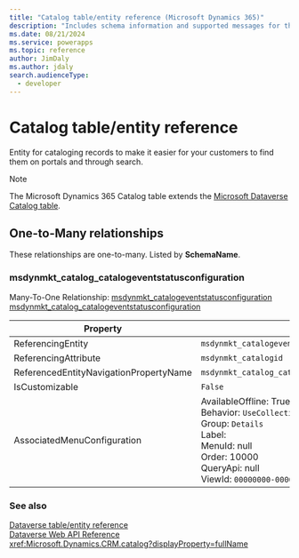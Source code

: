 ```yaml
---
title: "Catalog table/entity reference (Microsoft Dynamics 365)"
description: "Includes schema information and supported messages for the Catalog table/entity with Microsoft Dynamics 365."
ms.date: 08/21/2024
ms.service: powerapps
ms.topic: reference
author: JimDaly
ms.author: jdaly
search.audienceType: 
  - developer
---
```


# Catalog table/entity reference

Entity for cataloging records to make it easier for your customers to find them on portals and through search.

> [!NOTE]
> The Microsoft Dynamics 365 Catalog table extends the [Microsoft Dataverse Catalog table](/power-apps/developer/data-platform/reference/entities/catalog).




## One-to-Many relationships

These relationships are one-to-many. Listed by **SchemaName**.

### <a name="BKMK_msdynmkt_catalog_catalogeventstatusconfiguration"></a> msdynmkt_catalog_catalogeventstatusconfiguration

Many-To-One Relationship: [msdynmkt_catalogeventstatusconfiguration msdynmkt_catalog_catalogeventstatusconfiguration](msdynmkt_catalogeventstatusconfiguration.md#BKMK_msdynmkt_catalog_catalogeventstatusconfiguration)

|Property|Value|
|---|---|
|ReferencingEntity|`msdynmkt_catalogeventstatusconfiguration`|
|ReferencingAttribute|`msdynmkt_catalogid`|
|ReferencedEntityNavigationPropertyName|`msdynmkt_catalog_catalogeventstatusconfiguration`|
|IsCustomizable|`False`|
|AssociatedMenuConfiguration|AvailableOffline: True<br />Behavior: `UseCollectionName`<br />Group: `Details`<br />Label: <br />MenuId: null<br />Order: 10000<br />QueryApi: null<br />ViewId: `00000000-0000-0000-0000-000000000000`|



### See also

[Dataverse table/entity reference](../about-entity-reference.md)  
[Dataverse Web API Reference](/power-apps/developer/data-platform/webapi/reference/about)   
<xref:Microsoft.Dynamics.CRM.catalog?displayProperty=fullName>
